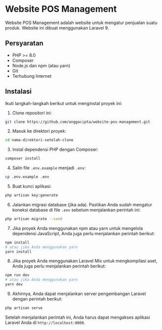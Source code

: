 # Website POS Management

Website POS Management adalah website untuk mengatur penjualan suatu produk. 
Website ini dibuat menggunakan Laravel 9.

## Persyaratan

- PHP >= 8.0
- Composer
- Node.js dan npm (atau yarn)
- Git
- Terhubung Internet

## Instalasi

Ikuti langkah-langkah berikut untuk menginstal proyek ini:

1. Clone repositori ini:

```bash
git clone https://github.com/anggacipta/website-pos-management.git
```

2. Masuk ke direktori proyek:

```bash
cd nama-direktori-setelah-clone
```

3. Instal dependensi PHP dengan Composer:

```bash
composer install
```

4. Salin file `.env.example` menjadi `.env`:

```bash
cp .env.example .env
```

5. Buat kunci aplikasi:

```bash
php artisan key:generate
```

6. Jalankan migrasi database (jika ada). Pastikan Anda sudah mengatur koneksi database di file `.env` sebelum menjalankan perintah ini:

```bash
php artisan migrate --seed
```

7. Jika proyek Anda menggunakan npm atau yarn untuk mengelola dependensi JavaScript, Anda juga perlu menjalankan perintah berikut:

```bash
npm install
# atau jika Anda menggunakan yarn
yarn install
```

8. Jika proyek Anda menggunakan Laravel Mix untuk mengkompilasi aset, Anda juga perlu menjalankan perintah berikut:

```bash
npm run dev
# atau jika Anda menggunakan yarn
yarn dev
```

9. Akhirnya, Anda dapat menjalankan server pengembangan Laravel dengan perintah berikut:

```bash
php artisan serve
```

Setelah menjalankan perintah ini, Anda harus dapat mengakses aplikasi Laravel Anda di `http://localhost:8000`.

